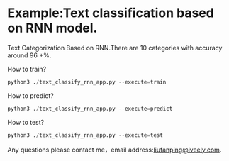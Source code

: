 # Example:Text classification based on RNN model.
Text Categorization Based on RNN.There are 10 categories with accuracy around 96 +%.
 
 How to train?
 ```python
 python3 ./text_classify_rnn_app.py --execute=train
 ```
 
 How to predict?
 ```python
 python3 ./text_classify_rnn_app.py --execute=predict
 ```
How to test?
 ```python
 python3 ./text_classify_rnn_app.py --execute=test
 ```
 
 Any questions please contact me，email address:<liufanping@iveely.com>.